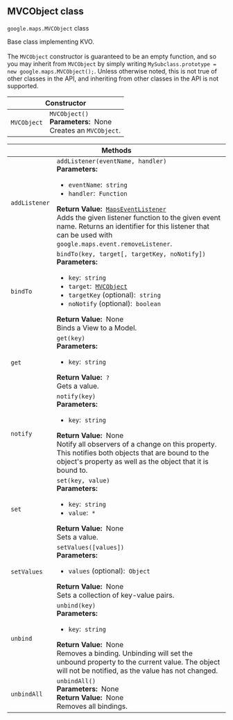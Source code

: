 <h2 id="MVCObject"> MVCObject class </h2><p>
<code><span itemprop="path">google.maps</span>.<span itemprop="name">MVCObject</span></code>
class
</p><p>Base class implementing KVO. <br><br>The <code>MVCObject</code> constructor is guaranteed to be an empty function, and so you may inherit from <code>MVCObject</code> by simply writing <code>MySubclass.prototype = new google.maps.MVCObject();</code>. Unless otherwise noted, this is not true of other classes in the API, and inheriting from other classes in the API is not supported.</p><div class="devsite-table-wrapper"><table class="constructors responsive" summary="class MVCObject - Constructor">
<thead>
<tr><th colspan="2" id="MVCObject.constructor">Constructor</th>
</tr></thead>
<tbody>
<tr>
<td><code><span>MVCObject</span></code></td>
<td><div><code>MVCObject()</code></div>
<div class="desc"><strong>Parameters:</strong>&nbsp; None</div>
<div class="desc">Creates an <code>MVCObject</code>.</div></td>
</tr>
</tbody>
</table></div><div class="devsite-table-wrapper"><table class="methods responsive" summary="class MVCObject - Methods">
<thead>
<tr><th colspan="2">Methods</th>
</tr></thead>
<tbody>
<tr id="MVCObject.addListener">
<td><code><span>addListener</span></code></td>
<td><div><code>addListener(eventName, handler)</code></div>
<div class="desc"><strong>Parameters:</strong>&nbsp; <ul>
<li><code>eventName</code>:&nbsp; <code>string</code></li>
<li><code>handler</code>:&nbsp; <code>Function</code></li>
</ul></div>
<div class="desc"><strong>Return Value:</strong>&nbsp; <code><a href="https://github.com/amenadiel/google-maps-documentation/blob/master/docs/MapsEventListener.md">MapsEventListener</a></code></div>
<div class="desc">Adds the given listener function to the given event name. Returns an identifier for this listener that can be used with <code>google.maps.event.removeListener</code>.</div></td>
</tr>
<tr id="MVCObject.bindTo">
<td><code><span>bindTo</span></code></td>
<td><div><code>bindTo(key, target[, targetKey, noNotify])</code></div>
<div class="desc"><strong>Parameters:</strong>&nbsp; <ul>
<li><code>key</code>:&nbsp; <code>string</code></li>
<li><code>target</code>:&nbsp; <code><a href="https://github.com/amenadiel/google-maps-documentation/blob/master/docs/MVCObject.md#user-content-MVCObject">MVCObject</a></code></li>
<li><code>targetKey</code> (optional):&nbsp; <code>string</code></li>
<li><code>noNotify</code> (optional):&nbsp; <code>boolean</code></li>
</ul></div>
<div class="desc"><strong>Return Value:</strong>&nbsp; None</div>
<div class="desc">Binds a View to a Model.</div></td>
</tr>
<tr id="MVCObject.get">
<td><code><span>get</span></code></td>
<td><div><code>get(key)</code></div>
<div class="desc"><strong>Parameters:</strong>&nbsp; <ul>
<li><code>key</code>:&nbsp; <code>string</code></li>
</ul></div>
<div class="desc"><strong>Return Value:</strong>&nbsp; <code>?</code></div>
<div class="desc">Gets a value.</div></td>
</tr>
<tr id="MVCObject.notify">
<td><code><span>notify</span></code></td>
<td><div><code>notify(key)</code></div>
<div class="desc"><strong>Parameters:</strong>&nbsp; <ul>
<li><code>key</code>:&nbsp; <code>string</code></li>
</ul></div>
<div class="desc"><strong>Return Value:</strong>&nbsp; None</div>
<div class="desc">Notify all observers of a change on this property. This notifies both objects that are bound to the object's property as well as the object that it is bound to.</div></td>
</tr>
<tr id="MVCObject.set">
<td><code><span>set</span></code></td>
<td><div><code>set(key, value)</code></div>
<div class="desc"><strong>Parameters:</strong>&nbsp; <ul>
<li><code>key</code>:&nbsp; <code>string</code></li>
<li><code>value</code>:&nbsp; <code>*</code></li>
</ul></div>
<div class="desc"><strong>Return Value:</strong>&nbsp; None</div>
<div class="desc">Sets a value.</div></td>
</tr>
<tr id="MVCObject.setValues">
<td><code><span>setValues</span></code></td>
<td><div><code>setValues([values])</code></div>
<div class="desc"><strong>Parameters:</strong>&nbsp; <ul>
<li><code>values</code> (optional):&nbsp; <code>Object</code></li>
</ul></div>
<div class="desc"><strong>Return Value:</strong>&nbsp; None</div>
<div class="desc">Sets a collection of key-value pairs.</div></td>
</tr>
<tr id="MVCObject.unbind">
<td><code><span>unbind</span></code></td>
<td><div><code>unbind(key)</code></div>
<div class="desc"><strong>Parameters:</strong>&nbsp; <ul>
<li><code>key</code>:&nbsp; <code>string</code></li>
</ul></div>
<div class="desc"><strong>Return Value:</strong>&nbsp; None</div>
<div class="desc">Removes a binding. Unbinding will set the unbound property to the current value. The object will not be notified, as the value has not changed.</div></td>
</tr>
<tr id="MVCObject.unbindAll">
<td><code><span>unbindAll</span></code></td>
<td><div><code>unbindAll()</code></div>
<div class="desc"><strong>Parameters:</strong>&nbsp; None</div>
<div class="desc"><strong>Return Value:</strong>&nbsp; None</div>
<div class="desc">Removes all bindings.</div></td>
</tr>
</tbody>
</table></div>